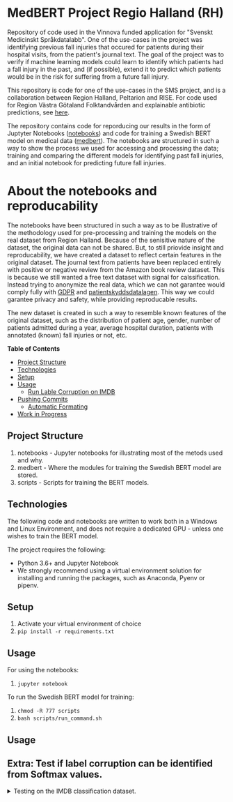 MedBERT Project Regio Halland (RH)
==================================

Repository of code used in the Vinnova funded application for "Svenskt Medicinskt Språkdatalabb". One of the use-cases in the project was identifying previous fall injuries that occured for patients during their hospital visits, from the patient's journal text. The goal of the project was to verify if machine learning models could learn to identify which patients had a fall injury in the past, and (if possible), extend it to predict which patients would be in the risk for suffering from a future fall injury.

This repository is code for one of the use-cases in the SMS project, and is a collaboration between Region Halland, Peltarion and RISE. For code used for Region Västra Götaland Folktandvården and explainable antibiotic predictions, see [here](https://github.com/Peltarion/sms-explainable-antibiotics-VGR).

The repository contains code for reporducing our results in the form of Juptyter Notebooks ([notebooks](./notebooks)) and code for training a Swedish BERT model on medical data ([medbert](./medbert)). The notebooks are structured in such a way to show the process we used for accessing and processing the data; training and comparing the different models for identifying past fall injuries, and an initial notebook for predicting future fall injuries.

# About the notebooks and reproducability
The notebooks have been structured in such a way as to be illustrative of the methodology used for pre-processing and training the models on the real dataset from Region Halland. Because of the senisitive nature of the dataset, the original data can not be shared. But, to still priovide insight and reproducability, we have created a dataset to reflect certain features in the original dataset. The journal text from patients have been replaced entirely with positive or negative review from the Amazon book review dataset. This is because we still wanted a free text dataset with signal for calssification. Instead trying to anonymize the real data, which we can not garantee would comply fully with [GDPR](https://gdpr-info.eu/) and [patientskyddsdatalagen](https://www.riksdagen.se/sv/dokument-lagar/dokument/svensk-forfattningssamling/patientsakerhetslag-2010659_sfs-2010-659). This way we could garantee privacy and safety, while providing reproducable results.

The new dataset is created in such a way to resemble known features of the original dataset, such as the distribution of patient age, gender, number of patients admitted during a year, average hospital duration, patients with annotated (known) fall injuries or not, etc.

__Table of Contents__
  - [Project Structure](#project-structure)
  - [Technologies](#technologies)
  - [Setup](#setup)
  - [Usage](#usage)
    - [Run Lable Corruption on IMDB](#run-label-corruption-on-imdb)
  - [Pushing Commits](#pushing-commits)
    - [Automatic Formating](#automatic-formating)
  - [Work in Progress](#work-in-progress)

## Project Structure
1. notebooks -  Jupyter notebooks for illustrating most of the metods used and why.
2. medbert - Where the modules for training the Swedish BERT model are stored.
3. scripts - Scripts for training the BERT models.

## Technologies
The following code and notebooks are written to work both in a Windows and Linux Environment, and does not require a dedicated GPU - unless one wishes to train the BERT model.

The project requires the following:
- Python 3.6+ and Jupyter Notebook
- We strongly recommend using a virtual environment solution for installing and running the packages, such as Anaconda, Pyenv or pipenv.

## Setup
1. Activate your virtual environment of choice
2. ```pip install -r requirements.txt```

## Usage
For using the notebooks:
1. ```jupyter notebook```

To run the Swedish BERT model for training:
1. ```chmod -R 777 scripts```
2. ```bash scripts/run_command.sh```


## Usage
## Extra: Test if label corruption can be identified from Softmax values.
<details>
  <summary>Testing on the IMDB classification dataset.</summary>

  1. Run the training script
  ```bash
  make run cmd="medbert/run.py \
    --dataset=imdb                     \
    --loggers=all                      \
    --model_name=bert-base-uncased     \
    --max_sequence_length=512          \
    --label_smoothing=0.0              \
    --num_train_samples=10000          \
    --corrupt_percentage=0             \
    --fp16                             \
    --seed=42"
  ```
  To remotely debug the script with vscode, use `make debug cmd=` instead, and
  add the following to the `launch.json` file:
  ```json
  {
      "name": "docker debug",
      "type": "python",
      "request": "attach",
      "justMyCode": false,
      "host": "127.0.0.1",
      "port": 5678,
      "pathMappings": [
          {
              "localRoot": "${workspaceFolder}",
              "remoteRoot": "/workspace"
          }
      ]
  }
  ```

#### Explaining the Arguments
- `--dataset` = {imdb, rh, mimic-iii}, where rh is Region Halland's dataset when running the script on their servers
- `--loggers` = {wandb, tensorboard, all, None}
- `--num_train_samples` - How many training samples to use. 50/50 of each label (0s and 1s)
- `--corrupt_percentage` - [0, 100] Percentage of how many of the positive labels (1) to change to 0s
- `--label_smoothing` - [0.0, 1.0] How much label smoothing to apply. 0.0 defaults to regular one-hot encoded CategoricalCrossEntropy Loss.

</details>


